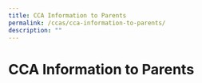 ```yaml
---
title: CCA Information to Parents
permalink: /ccas/cca-information-to-parents/
description: ""
---
```

# CCA Information to Parents